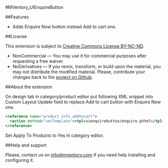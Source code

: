 #MVentory_UIEnquireButton

##Features

* Adds Enquire Now button instead Add to cart one.

##License

This extension is subject to
[Creative Commons License BY-NC-ND](http://creativecommons.org/licenses/by-nc-nd/4.0/).
* NonCommercial — You may use it for commercial purposes after requesting a free
waiver.
* NoDerivatives — If you remix, transform, or build upon the material, you may
not distribute the modified material. Please, contribute your changes back
to the [project on Github](https://github.com/mVentory/MVentory_UI).

##About the extension

On design tab in category/product editor put following XML snippet into
Custom Layout Update field to replace Add to cart button with Enquire Now one.

```xml
<reference name="product.info.addtocart">
  <action method="setTemplate"><tpl>uienquirebutton/enquire.phtml</tpl></action>
</reference>
```

Set Apply To Products to Yes in category editor.

##Help and support

Please, contact us on info@mventory.com if you need help installing
and configuring it.
